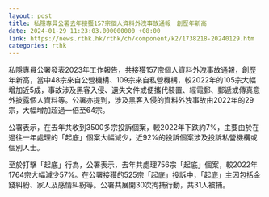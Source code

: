 ```yaml
---
layout: post
title: 私隱專員公署去年接獲157宗個人資料外洩事故通報　創歷年新高
date: 2024-01-29 11:23:03.000000000 +08:00
link: https://news.rthk.hk/rthk/ch/component/k2/1738218-20240129.htm
categories: rthk
---
```


私隱專員公署發表2023年工作報告，共接獲157宗個人資料外洩事故通報，創歷年新高，當中48宗來自公營機構、109宗來自私營機構，較2022年的105宗大幅增加近5成，事故涉及黑客入侵、遺失文件或便攜代裝置、經電郵、郵遞或傳真意外披露個人資料等。公署亦提到，涉及黑客入侵的資料外洩事故由2022年的29宗，大幅增加超過一倍至64宗。

公署表示，在去年共收到3500多宗投訴個案，較2022年下跌約7%，主要由於在過往一年處理的「起底」個案大幅減少，近92%的投訴個案涉及投訴私營機構或個別人士。

至於打擊「起底」行為，公署表示，去年共處理756宗「起底」個案，較2022年1764宗大幅減少57%。在公署接獲的525宗「起底」投訴中，「起底」主因包括金錢糾紛、家人及感情糾紛等。公署共展開30次拘捕行動，共31人被捕。
